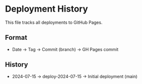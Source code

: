 # Deployment History

This file tracks all deployments to GitHub Pages.

## Format
- Date → Tag → Commit (branch) → GH Pages commit

## History
- 2024-07-15 → deploy-2024-07-15 → Initial deployment (main)